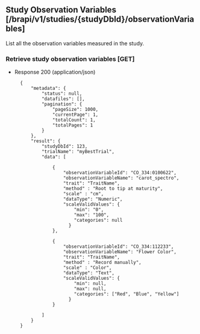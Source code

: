 ## Study Observation Variables [/brapi/v1/studies/{studyDbId}/observationVariables]

List all the observation variables measured in the study.

### Retrieve study observation variables [GET]

+ Response 200 (application/json)

        {
            "metadata": {
                "status": null,
                "datafiles": [],
                "pagination": {
                    "pageSize": 1000,
                    "currentPage": 1,
                    "totalCount": 1,
                    "totalPages": 1
                }
            },
            "result": {
                "studyDbId": 123,
                "trialName": "myBestTrial",
                "data": [
                    
                    {
                        "observationVariableId": "CO_334:0100622",
                        "observationVariableName": "carot_spectro",
                        "trait": "TraitName",
                        "method" : "Root to tip at maturity",
                        "scale" : "cm",
                        "dataType": "Numeric",
                        "scaleValidValues": {
                            "min": "0",
                            "max": "100",
                            "categories": null
                          }
                    },
                    
                    {
                        "observationVariableId": "CO_334:112233",
                        "observationVariableName": "Flower Color",
                        "trait": "TraitName",
                        "method" : "Record manually",
                        "scale" : "Color",
                        "dataType": "Text",
                        "scaleValidValues": {
                            "min": null,
                            "max": null,
                            "categories": ["Red", "Blue", "Yellow"]
                          }
                    }
                
                ]
            }
        }

